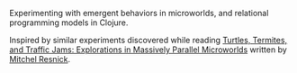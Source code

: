 Experimenting with emergent behaviors in microworlds, and relational programming
models in Clojure.

Inspired by similar experiments discovered while reading [Turtles, Termites, and
Traffic Jams: Explorations in Massively Parallel Microworlds][1] written by
[Mitchel Resnick][2].

[1]: https://mitpress.mit.edu/books/turtles-termites-and-traffic-jams
[2]: https://web.media.mit.edu/~mres/
